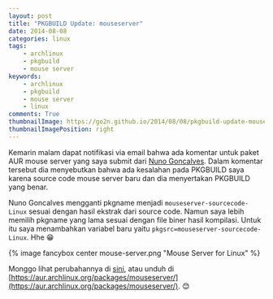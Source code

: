 ```yaml
---
layout: post
title: "PKGBUILD Update: mouseserver"
date: 2014-08-08
categories: linux
tags: 
    - archlinux
    - pkgbuild
    - mouse server
keywords:
    - archlinux
    - pkgbuild
    - mouse server
    - linux
comments: True
thumbnailImage: https://go2n.github.io/2014/08/08/pkgbuild-update-mouseserver/mouse-server.png
thumbnailImagePosition: right
---
```


Kemarin malam dapat notifikasi via email bahwa ada komentar untuk paket AUR mouse server yang saya submit dari [Nuno Goncalves](https://aur.archlinux.org/account/ulukyn/). Dalam komentar tersebut dia menyebutkan bahwa ada kesalahan pada PKGBUILD saya karena source code mouse server baru dan dia menyertakan PKGBUILD yang benar.
<!--more-->

Nuno Goncalves mengganti pkgname menjadi `mouseserver-sourcecode-Linux` sesuai dengan hasil ekstrak dari source code. Namun saya lebih memilih pkgname yang lama sesuai dengan file biner hasil kompilasi. Untuk itu saya menambahkan variabel baru yaitu `pkgsrc=mouseserver-sourcecode-Linux`. Hhe 😁

{% image fancybox center mouse-server.png "Mouse Server for Linux" %}

Monggo lihat perubahannya di [sini](https://github.com/go2n/archlinux-pkgbuild/commit/a69d2382e365d5442aaa6a1fb6d286b21a45250a?diff=split#diff-fdf85429fb82f55d422abdce53acee2f), atau unduh di [https://aur.archlinux.org/packages/mouseserver/](https://aur.archlinux.org/packages/mouseserver/). 😊

